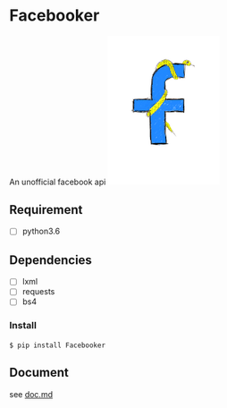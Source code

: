 # Facebooker
 An unofficial facebook api
 <img src="./logo.png" width="200">
## Requirement
- [ ] python3.6

## Dependencies
- [ ] lxml
- [ ] requests
- [ ] bs4

### Install
```
$ pip install Facebooker
```

## Document
see [doc.md](https://github.com/gpwork4u/Facebooker/blob/master/doc.md)

